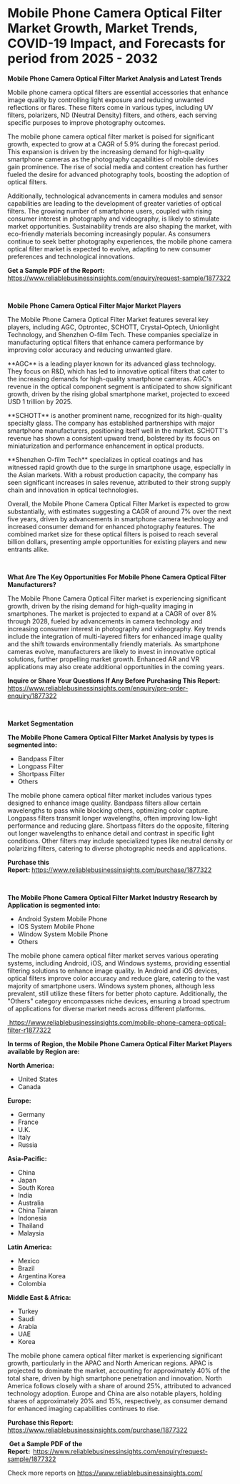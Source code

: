 <p><h1>Mobile Phone Camera Optical Filter Market Growth, Market Trends, COVID-19 Impact, and Forecasts for period from 2025 - 2032</h1></p><p><strong>Mobile Phone Camera Optical Filter Market Analysis and Latest Trends</strong></p>
<p><p>Mobile phone camera optical filters are essential accessories that enhance image quality by controlling light exposure and reducing unwanted reflections or flares. These filters come in various types, including UV filters, polarizers, ND (Neutral Density) filters, and others, each serving specific purposes to improve photography outcomes.</p><p>The mobile phone camera optical filter market is poised for significant growth, expected to grow at a CAGR of 5.9% during the forecast period. This expansion is driven by the increasing demand for high-quality smartphone cameras as the photography capabilities of mobile devices gain prominence. The rise of social media and content creation has further fueled the desire for advanced photography tools, boosting the adoption of optical filters.</p><p>Additionally, technological advancements in camera modules and sensor capabilities are leading to the development of greater varieties of optical filters. The growing number of smartphone users, coupled with rising consumer interest in photography and videography, is likely to stimulate market opportunities. Sustainability trends are also shaping the market, with eco-friendly materials becoming increasingly popular. As consumers continue to seek better photography experiences, the mobile phone camera optical filter market is expected to evolve, adapting to new consumer preferences and technological innovations.</p></p>
<p><strong>Get a Sample PDF of the Report:&nbsp;</strong> <a href="https://www.reliablebusinessinsights.com/enquiry/request-sample/1877322?utm_campaign=2960&utm_medium=2&utm_source=Github&utm_content=ia&utm_term=01042025&utm_id=mobile-phone-camera-optical-filter">https://www.reliablebusinessinsights.com/enquiry/request-sample/1877322</a></p>
<p>&nbsp;</p>
<p><strong>Mobile Phone Camera Optical Filter Major Market Players</strong></p>
<p><p>The Mobile Phone Camera Optical Filter Market features several key players, including AGC, Optrontec, SCHOTT, Crystal-Optech, Unionlight Technology, and Shenzhen O-film Tech. These companies specialize in manufacturing optical filters that enhance camera performance by improving color accuracy and reducing unwanted glare.</p><p>**AGC** is a leading player known for its advanced glass technology. They focus on R&D, which has led to innovative optical filters that cater to the increasing demands for high-quality smartphone cameras. AGC's revenue in the optical component segment is anticipated to show significant growth, driven by the rising global smartphone market, projected to exceed USD 1 trillion by 2025.</p><p>**SCHOTT** is another prominent name, recognized for its high-quality specialty glass. The company has established partnerships with major smartphone manufacturers, positioning itself well in the market. SCHOTT's revenue has shown a consistent upward trend, bolstered by its focus on miniaturization and performance enhancement in optical products.</p><p>**Shenzhen O-film Tech** specializes in optical coatings and has witnessed rapid growth due to the surge in smartphone usage, especially in the Asian markets. With a robust production capacity, the company has seen significant increases in sales revenue, attributed to their strong supply chain and innovation in optical technologies.</p><p>Overall, the Mobile Phone Camera Optical Filter Market is expected to grow substantially, with estimates suggesting a CAGR of around 7% over the next five years, driven by advancements in smartphone camera technology and increased consumer demand for enhanced photography features. The combined market size for these optical filters is poised to reach several billion dollars, presenting ample opportunities for existing players and new entrants alike.</p></p>
<p>&nbsp;</p>
<p><strong>What Are The Key Opportunities For Mobile Phone Camera Optical Filter Manufacturers?</strong></p>
<p><p>The Mobile Phone Camera Optical Filter market is experiencing significant growth, driven by the rising demand for high-quality imaging in smartphones. The market is projected to expand at a CAGR of over 8% through 2028, fueled by advancements in camera technology and increasing consumer interest in photography and videography. Key trends include the integration of multi-layered filters for enhanced image quality and the shift towards environmentally friendly materials. As smartphone cameras evolve, manufacturers are likely to invest in innovative optical solutions, further propelling market growth. Enhanced AR and VR applications may also create additional opportunities in the coming years.</p></p>
<p><strong>Inquire or Share Your Questions If Any Before Purchasing This Report:</strong> <a href="https://www.reliablebusinessinsights.com/enquiry/pre-order-enquiry/1877322?utm_campaign=2960&utm_medium=2&utm_source=Github&utm_content=ia&utm_term=01042025&utm_id=mobile-phone-camera-optical-filter">https://www.reliablebusinessinsights.com/enquiry/pre-order-enquiry/1877322</a></p>
<p>&nbsp;</p>
<p><strong>Market Segmentation</strong></p>
<p><strong>The Mobile Phone Camera Optical Filter Market Analysis by types is segmented into:</strong></p>
<p><ul><li>Bandpass Filter</li><li>Longpass Filter</li><li>Shortpass Filter</li><li>Others</li></ul></p>
<p><p>The mobile phone camera optical filter market includes various types designed to enhance image quality. Bandpass filters allow certain wavelengths to pass while blocking others, optimizing color capture. Longpass filters transmit longer wavelengths, often improving low-light performance and reducing glare. Shortpass filters do the opposite, filtering out longer wavelengths to enhance detail and contrast in specific light conditions. Other filters may include specialized types like neutral density or polarizing filters, catering to diverse photographic needs and applications.</p></p>
<p><strong>Purchase this Report:&nbsp;</strong><a href="https://www.reliablebusinessinsights.com/purchase/1877322?utm_campaign=2960&utm_medium=2&utm_source=Github&utm_content=ia&utm_term=01042025&utm_id=mobile-phone-camera-optical-filter">https://www.reliablebusinessinsights.com/purchase/1877322</a></p>
<p>&nbsp;</p>
<p><strong>The Mobile Phone Camera Optical Filter Market Industry Research by Application is segmented into:</strong></p>
<p><ul><li>Android System Mobile Phone</li><li>IOS System Mobile Phone</li><li>Window System Mobile Phone</li><li>Others</li></ul></p>
<p><p>The mobile phone camera optical filter market serves various operating systems, including Android, iOS, and Windows systems, providing essential filtering solutions to enhance image quality. In Android and iOS devices, optical filters improve color accuracy and reduce glare, catering to the vast majority of smartphone users. Windows system phones, although less prevalent, still utilize these filters for better photo capture. Additionally, the "Others" category encompasses niche devices, ensuring a broad spectrum of applications for diverse market needs across different platforms.</p></p>
<p><a href="https://www.reliablebusinessinsights.com/mobile-phone-camera-optical-filter-r1877322?utm_campaign=2960&utm_medium=2&utm_source=Github&utm_content=ia&utm_term=01042025&utm_id=mobile-phone-camera-optical-filter">&nbsp;https://www.reliablebusinessinsights.com/mobile-phone-camera-optical-filter-r1877322</a></p>
<p><strong>In terms of Region, the Mobile Phone Camera Optical Filter Market Players available by Region are:</strong></p>
<p>
    <p> <strong> North America: </strong>
        <ul>
            <li>United States</li>
            <li>Canada</li>
        </ul>
        </p> 
    <p> <strong> Europe: </strong>
        <ul>
            <li>Germany</li>
            <li>France</li>
            <li>U.K.</li>
            <li>Italy</li>
            <li>Russia</li>
        </ul>
        </p> 
    <p> <strong> Asia-Pacific: </strong>
        <ul>
            <li>China</li>
            <li>Japan</li>
            <li>South Korea</li>
            <li>India</li>
            <li>Australia</li>
            <li>China Taiwan</li>
            <li>Indonesia</li>
            <li>Thailand</li>
            <li>Malaysia</li>
        </ul>
        </p> 
    <p> <strong> Latin America: </strong>
        <ul>
            <li>Mexico</li>
            <li>Brazil</li>
            <li>Argentina Korea</li>
            <li>Colombia</li>
        </ul>
        </p> 
    <p> <strong> Middle East & Africa: </strong>
        <ul>
            <li>Turkey</li>
            <li>Saudi</li>
            <li>Arabia</li>
            <li>UAE</li>
            <li>Korea</li>
        </ul>
    </p>
    </p>
<p><p>The mobile phone camera optical filter market is experiencing significant growth, particularly in the APAC and North American regions. APAC is projected to dominate the market, accounting for approximately 40% of the total share, driven by high smartphone penetration and innovation. North America follows closely with a share of around 25%, attributed to advanced technology adoption. Europe and China are also notable players, holding shares of approximately 20% and 15%, respectively, as consumer demand for enhanced imaging capabilities continues to rise.</p></p>
<p><strong>Purchase this Report: </strong><a href="https://www.reliablebusinessinsights.com/purchase/1877322?utm_campaign=2960&utm_medium=2&utm_source=Github&utm_content=ia&utm_term=01042025&utm_id=mobile-phone-camera-optical-filter">https://www.reliablebusinessinsights.com/purchase/1877322</a></p>
<p>&nbsp;<strong>Get a Sample PDF of the Report:&nbsp;&nbsp;</strong><a href="https://www.reliablebusinessinsights.com/enquiry/request-sample/1877322?utm_campaign=2960&utm_medium=2&utm_source=Github&utm_content=ia&utm_term=01042025&utm_id=mobile-phone-camera-optical-filter">https://www.reliablebusinessinsights.com/enquiry/request-sample/1877322</a></p>
<p><strong></strong></p>
<p>Check more reports on <a href="https://www.reliablebusinessinsights.com/?utm_campaign=2960&utm_medium=2&utm_source=Github&utm_content=ia&utm_term=01042025&utm_id=mobile-phone-camera-optical-filter">https://www.reliablebusinessinsights.com/</a></p>